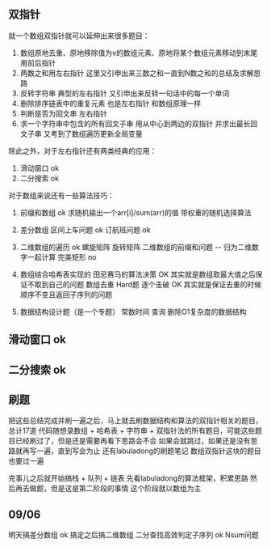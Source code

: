 
## 双指针
就一个数组双指针就可以延伸出来很多题目：
1. 数组原地去重、原地移除值为v的数组元素、原地将某个数组元素移动到末尾 用前后指针
2. 两数之和用左右指针 这里又引申出来三数之和一直到N数之和的总结及求解思路
3. 反转字符串 典型的左右指针 又引申出来反转一句话中的每一个单词
4. 删除排序链表中的重复元素 也是左右指针 和数组原理一样
5. 判断是否为回文串 左右指针
6. 求一个字符串中包含的所有回文子串 用从中心到两边的双指针 并求出最长回文子串 又考到了数组遍历更新全局变量

除此之外，对于左右指针还有两类经典的应用：
1. 滑动窗口 ok
2. 二分搜索 ok

对于数组来说还有一些算法技巧：
1. 前缀和数组 ok
求随机输出一个arr[i]/sum(arr)的值 带权重的随机选择算法


2. 差分数组
区间上车问题 ok
订航班问题 ok

3. 二维数组的遍历 ok
螺旋矩阵
旋转矩阵
二维数组的前缀和问题 -- 归为二维数字一起计算
完美矩形 no

4. 数组结合哈希表实现的
田忌赛马的算法决策 OK 其实就是数组取最大值之后保证不取到自己的问题
数组去重 Hard题 逐个击破 OK 其实就是保证去重的时候顺序不变且返回子序列的问题

5. 数据结构设计题（是一个专题）
常数时间 查询 删除O1复杂度的数据结构

## 滑动窗口 ok
## 二分搜索 ok


## 刷题
把这些总结完成并刷一遍之后，马上就去刷数据结构和算法的双指针相关的题目，总计17道
代码随想录数组 + 哈希表 + 字符串 + 双指针法的所有题目，可能这些题目已经刷过了，但是还是需要再看下思路会不会
如果会就跳过，如果还是没有思路就再写一遍，直到写会为止
还有labuladong的刷题笔记 数组双指针这块的题目也要过一遍

完事儿之后就开始搞栈 + 队列 + 链表
先看labuladong的算法框架，积累思路
然后再去做题，但是这是第二阶段的事情
这个阶段就以数组为主

## 09/06
明天搞差分数组 ok
搞定之后搞二维数组
二分查找高效判定子序列 ok
Nsum问题


